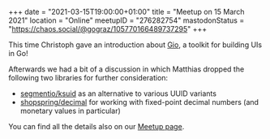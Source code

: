 +++
date = "2021-03-15T19:00:00+01:00"
title = "Meetup on 15 March 2021"
location = "Online"
meetupID = "276282754"
mastodonStatus = "https://chaos.social/@gograz/105770166489737295"
+++

This time Christoph gave an introduction about [Gio][1], a toolkit for building
UIs in Go!

Afterwards we had a bit of a discussion in which Matthias dropped the following
two libraries for further consideration:

- [segmentio/ksuid](https://github.com/segmentio/ksuid) as an alternative to
  various UUID variants
- [shopspring/decimal](https://github.com/shopspring/decimal) for working with
  fixed-point decimal numbers (and monetary values in particular)

You can find all the details also on our
[Meetup page](https://www.meetup.com/Graz-Open-Source-Meetup/events/fxlkwryccfbtb/).

[1]: https://gioui.org/
